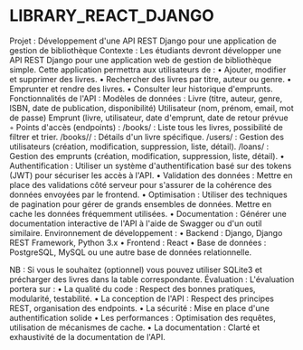 # LIBRARY_REACT_DJANGO

Projet : Développement d'une API REST Django pour une application de gestion de bibliothèque
Contexte :
Les étudiants devront développer une API REST Django pour une application web de gestion de bibliothèque simple. Cette application permettra aux utilisateurs de :
    • Ajouter, modifier et supprimer des livres.
    • Rechercher des livres par titre, auteur ou genre.
    • Emprunter et rendre des livres.
    • Consulter leur historique d'emprunts.
Fonctionnalités de l'API :
Modèles de données :
          Livre (titre, auteur, genre, ISBN, date de publication, disponibilité)
          Utilisateur (nom, prénom, email, mot de passe)
          Emprunt (livre, utilisateur, date d'emprunt, date de retour prévue
        ◦ Points d'accès (endpoints) :
          /books/ : Liste tous les livres, possibilité de filtrer et trier.
          /books/<id>/ : Détails d'un livre spécifique.
          /users/ : Gestion des utilisateurs (création, modification, suppression, liste, détail).
          /loans/ : Gestion des emprunts (création, modification, suppression, liste, détail).
    • Authentification :
          Utiliser un système d'authentification basé sur des tokens (JWT) pour sécuriser les accès à l'API.
    • Validation des données :
          Mettre en place des validations côté serveur pour s'assurer de la cohérence des données envoyées par le frontend.
    • Optimisation :
          Utiliser des techniques de pagination pour gérer de grands ensembles de données.
          Mettre en cache les données fréquemment utilisées.
    • Documentation :
          Générer une documentation interactive de l'API à l'aide de Swagger ou d'un outil similaire.
Environnement de développement :
    • Backend : Django, Django REST Framework, Python 3.x
    • Frontend : React
    • Base de données : PostgreSQL, MySQL ou une autre base de données relationnelle.

NB : Si vous le souhaitez (optionnel) vous pouvez utiliser SQLite3 et précharger des livres dans la table correspondante.
Évaluation :
L'évaluation portera sur :
    • La qualité du code : Respect des bonnes pratiques, modularité, testabilité.
    • La conception de l'API : Respect des principes REST, organisation des endpoints.
    • La sécurité : Mise en place d'une authentification solide
    • Les performances : Optimisation des requêtes, utilisation de mécanismes de cache.
    • La documentation : Clarté et exhaustivité de la documentation de l'API.
